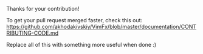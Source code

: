Thanks for your contribution!

To get your pull request merged faster, check this out:
https://github.com/akhodakivskiy/VimFx/blob/master/documentation/CONTRIBUTING-CODE.md

Replace all of this with something more useful when done :)
